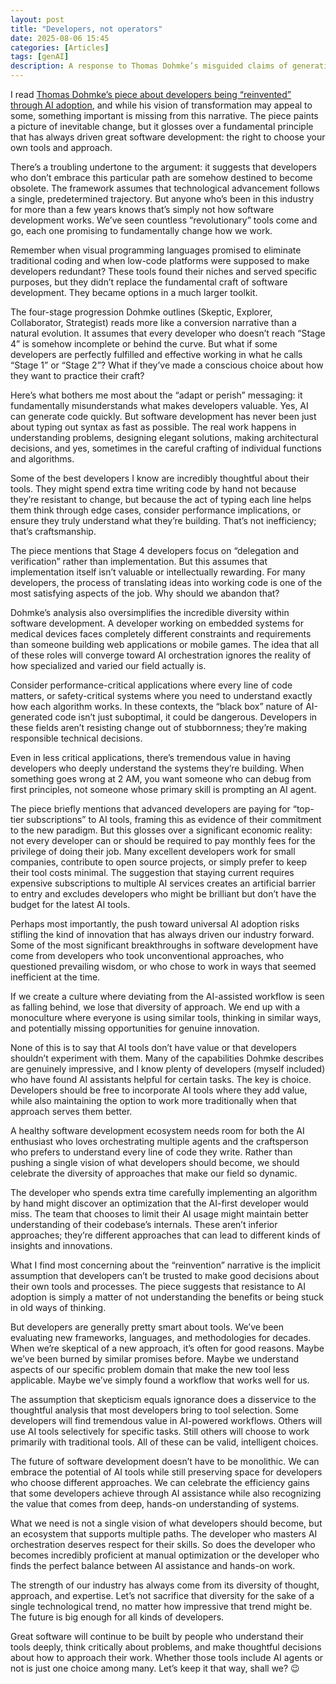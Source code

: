```yaml
---
layout: post
title: "Developers, not operators"
date: 2025-08-06 15:45
categories: [Articles]
tags: [genAI]
description: A response to Thomas Dohmke’s misguided claims of generative AI developer reinvention that misunderstands the value of human judgment.
---
```


I read [Thomas Dohmke’s piece about developers being “reinvented” through AI adoption](https://ashtom.github.io/developers-reinvented), and while his vision of transformation may appeal to some, something important is missing from this narrative. The piece paints a picture of inevitable change, but it glosses over a fundamental principle that has always driven great software development: the right to choose your own tools and approach.

There’s a troubling undertone to the argument: it suggests that developers who don’t embrace this particular path are somehow destined to become obsolete. The framework assumes that technological advancement follows a single, predetermined trajectory. But anyone who’s been in this industry for more than a few years knows that’s simply not how software development works. We’ve seen countless “revolutionary” tools come and go, each one promising to fundamentally change how we work.

Remember when visual programming languages promised to eliminate traditional coding and when low-code platforms were supposed to make developers redundant? These tools found their niches and served specific purposes, but they didn’t replace the fundamental craft of software development. They became options in a much larger toolkit.

The four-stage progression Dohmke outlines (Skeptic, Explorer, Collaborator, Strategist) reads more like a conversion narrative than a natural evolution. It assumes that every developer who doesn’t reach “Stage 4” is somehow incomplete or behind the curve. But what if some developers are perfectly fulfilled and effective working in what he calls “Stage 1” or “Stage 2”? What if they’ve made a conscious choice about how they want to practice their craft?

Here’s what bothers me most about the “adapt or perish” messaging: it fundamentally misunderstands what makes developers valuable. Yes, AI can generate code quickly. But software development has never been just about typing out syntax as fast as possible. The real work happens in understanding problems, designing elegant solutions, making architectural decisions, and yes, sometimes in the careful crafting of individual functions and algorithms.

Some of the best developers I know are incredibly thoughtful about their tools. They might spend extra time writing code by hand not because they’re resistant to change, but because the act of typing each line helps them think through edge cases, consider performance implications, or ensure they truly understand what they’re building. That’s not inefficiency; that’s craftsmanship.

The piece mentions that Stage 4 developers focus on “delegation and verification” rather than implementation. But this assumes that implementation itself isn’t valuable or intellectually rewarding. For many developers, the process of translating ideas into working code is one of the most satisfying aspects of the job. Why should we abandon that?

Dohmke’s analysis also oversimplifies the incredible diversity within software development. A developer working on embedded systems for medical devices faces completely different constraints and requirements than someone building web applications or mobile games. The idea that all of these roles will converge toward AI orchestration ignores the reality of how specialized and varied our field actually is.

Consider performance-critical applications where every line of code matters, or safety-critical systems where you need to understand exactly how each algorithm works. In these contexts, the “black box” nature of AI-generated code isn’t just suboptimal, it could be dangerous. Developers in these fields aren’t resisting change out of stubbornness; they’re making responsible technical decisions.

Even in less critical applications, there’s tremendous value in having developers who deeply understand the systems they’re building. When something goes wrong at 2 AM, you want someone who can debug from first principles, not someone whose primary skill is prompting an AI agent.

The piece briefly mentions that advanced developers are paying for “top-tier subscriptions” to AI tools, framing this as evidence of their commitment to the new paradigm. But this glosses over a significant economic reality: not every developer can or should be required to pay monthly fees for the privilege of doing their job. Many excellent developers work for small companies, contribute to open source projects, or simply prefer to keep their tool costs minimal. The suggestion that staying current requires expensive subscriptions to multiple AI services creates an artificial barrier to entry and excludes developers who might be brilliant but don’t have the budget for the latest AI tools.

Perhaps most importantly, the push toward universal AI adoption risks stifling the kind of innovation that has always driven our industry forward. Some of the most significant breakthroughs in software development have come from developers who took unconventional approaches, who questioned prevailing wisdom, or who chose to work in ways that seemed inefficient at the time.

If we create a culture where deviating from the AI-assisted workflow is seen as falling behind, we lose that diversity of approach. We end up with a monoculture where everyone is using similar tools, thinking in similar ways, and potentially missing opportunities for genuine innovation.

None of this is to say that AI tools don’t have value or that developers shouldn’t experiment with them. Many of the capabilities Dohmke describes are genuinely impressive, and I know plenty of developers (myself included) who have found AI assistants helpful for certain tasks. The key is choice. Developers should be free to incorporate AI tools where they add value, while also maintaining the option to work more traditionally when that approach serves them better.

A healthy software development ecosystem needs room for both the AI enthusiast who loves orchestrating multiple agents and the craftsperson who prefers to understand every line of code they write. Rather than pushing a single vision of what developers should become, we should celebrate the diversity of approaches that make our field so dynamic.

The developer who spends extra time carefully implementing an algorithm by hand might discover an optimization that the AI-first developer would miss. The team that chooses to limit their AI usage might maintain better understanding of their codebase’s internals. These aren’t inferior approaches; they’re different approaches that can lead to different kinds of insights and innovations.

What I find most concerning about the “reinvention” narrative is the implicit assumption that developers can’t be trusted to make good decisions about their own tools and processes. The piece suggests that resistance to AI adoption is simply a matter of not understanding the benefits or being stuck in old ways of thinking.

But developers are generally pretty smart about tools. We’ve been evaluating new frameworks, languages, and methodologies for decades. When we’re skeptical of a new approach, it’s often for good reasons. Maybe we’ve been burned by similar promises before. Maybe we understand aspects of our specific problem domain that make the new tool less applicable. Maybe we’ve simply found a workflow that works well for us.

The assumption that skepticism equals ignorance does a disservice to the thoughtful analysis that most developers bring to tool selection. Some developers will find tremendous value in AI-powered workflows. Others will use AI tools selectively for specific tasks. Still others will choose to work primarily with traditional tools. All of these can be valid, intelligent choices.

The future of software development doesn’t have to be monolithic. We can embrace the potential of AI tools while still preserving space for developers who choose different approaches. We can celebrate the efficiency gains that some developers achieve through AI assistance while also recognizing the value that comes from deep, hands-on understanding of systems.

What we need is not a single vision of what developers should become, but an ecosystem that supports multiple paths. The developer who masters AI orchestration deserves respect for their skills. So does the developer who becomes incredibly proficient at manual optimization or the developer who finds the perfect balance between AI assistance and hands-on work.

The strength of our industry has always come from its diversity of thought, approach, and expertise. Let’s not sacrifice that diversity for the sake of a single technological trend, no matter how impressive that trend might be. The future is big enough for all kinds of developers.

Great software will continue to be built by people who understand their tools deeply, think critically about problems, and make thoughtful decisions about how to approach their work. Whether those tools include AI agents or not is just one choice among many. Let’s keep it that way, shall we? 😉